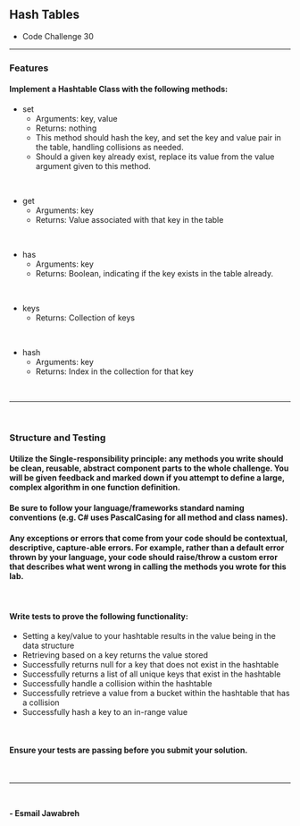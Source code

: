 ## Hash Tables
- Code Challenge 30

---

### Features

#### Implement a Hashtable Class with the following methods:

- set
    - Arguments: key, value
    - Returns: nothing
    - This method should hash the key, and set the key and value pair in the table, handling collisions as needed.
    - Should a given key already exist, replace its value from the value argument given to this method.

<br>

- get
    - Arguments: key
    - Returns: Value associated with that key in the table

<br>

- has
    - Arguments: key
    - Returns: Boolean, indicating if the key exists in the table already.

<br>

- keys
    - Returns: Collection of keys

<br>

- hash
    - Arguments: key
    - Returns: Index in the collection for that key

<br>

---
<br>

### Structure and Testing

#### Utilize the Single-responsibility principle: any methods you write should be clean, reusable, abstract component parts to the whole challenge. You will be given feedback and marked down if you attempt to define a large, complex algorithm in one function definition.

#### Be sure to follow your language/frameworks standard naming conventions (e.g. C# uses PascalCasing for all method and class names).

#### Any exceptions or errors that come from your code should be contextual, descriptive, capture-able errors. For example, rather than a default error thrown by your language, your code should raise/throw a custom error that describes what went wrong in calling the methods you wrote for this lab.
<br>

#### Write tests to prove the following functionality:

- Setting a key/value to your hashtable results in the value being in the data structure
- Retrieving based on a key returns the value stored
- Successfully returns null for a key that does not exist in the hashtable
- Successfully returns a list of all unique keys that exist in the hashtable
- Successfully handle a collision within the hashtable
- Successfully retrieve a value from a bucket within the hashtable that has a collision
- Successfully hash a key to an in-range value 

<br>

#### Ensure your tests are passing before you submit your solution.

<br>

---
<br>

**- Esmail Jawabreh**